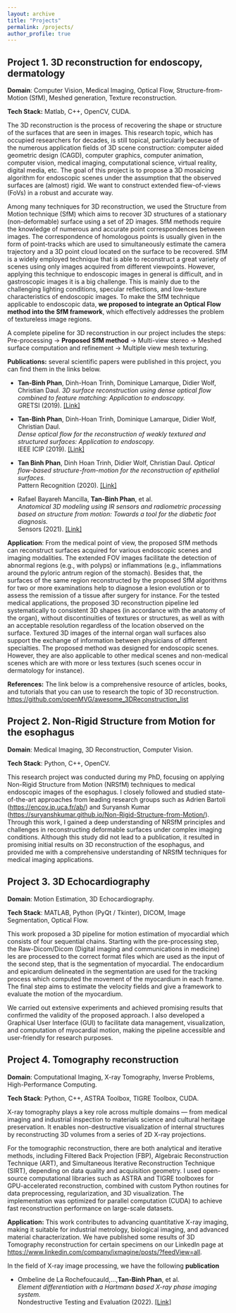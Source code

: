 ```yaml
---
layout: archive
title: "Projects"
permalink: /projects/
author_profile: true
---
```


## Project 1. 3D reconstruction for endoscopy, dermatology 
**Domain**: Computer Vision, Medical Imaging, Optical Flow, Structure-from-Motion (SfM), Meshed generation, Texture reconstruction. 

**Tech Stack:** Matlab, C++, OpenCV, CUDA.

The 3D reconstruction is the process of recovering the shape or structure of the
surfaces that are seen in images. This research topic, which has occupied researchers
for decades, is still topical, particularly because of the numerous application fields
of 3D scene construction: computer aided geometric design (CAGD), computer
graphics, computer animation, computer vision, medical imaging, computational
science, virtual reality, digital media, etc. The goal of this project is to propose a 3D mosaicing algorithm for endoscopic scenes
under the assumption that the observed surfaces are (almost) rigid. We want to construct
extended fiew-of-views (FoVs) in a robust and accurate way.

Among many techniques for 3D reconstruction, we used the Structure from Motion technique (SfM)
which aims to recover 3D structures of a stationary (non-deformable) surface using
a set of 2D images. SfM methods require the knowledge of numerous and accurate
point correspondences between images. The correspondence of homologous points is
usually given in the form of point-tracks which are used to simultaneously estimate
the camera trajectory and a 3D point cloud located on the surface to be recovered.
SfM is a widely employed technique that is able to reconstruct a great variety of
scenes using only images acquired from different viewpoints. However, applying this technique to endoscopic images in general is difficult, and in gastroscopic images it is a big challenge.
This is mainly due to the challenging lighting conditions, specular reflections, and low-texture characteristics of endoscopic images.
To make the SfM technique applicable to endoscopic data, **we proposed to integrate an Optical Flow method into the SfM framework**, which effectively addresses the problem of textureless image regions.

A complete pipeline for 3D reconstruction in our project includes the steps: Pre-processing -> **Proposed SfM method** -> Multi-view stereo -> Meshed surface computation and refinement -> Multiple view mesh texturing.

**Publications:** several scientific papers were published in this project, you can find them in the links below.
- **Tan-Binh Phan**, Dinh-Hoan Trinh, Dominique Lamarque, Didier Wolf, Christian Daul. 
  *3D surface reconstruction using dense optical flow combined to feature matching: Application to endoscopy.*  
  GRETSI (2019). [[Link]](https://hal.science/hal-02271615/)

- **Tan-Binh Phan**, Dinh-Hoan Trinh, Dominique Lamarque, Didier Wolf, Christian Daul.  
  *Dense optical flow for the reconstruction of weakly textured and structured surfaces: Application to endoscopy.*  
  IEEE ICIP (2019). [[Link]](https://ieeexplore.ieee.org/abstract/document/8802948)

- **Tan Binh Phan**, Dinh Hoan Trinh, Didier Wolf, Christian Daul. 
  *Optical flow-based structure-from-motion for the reconstruction of epithelial surfaces.*  
  Pattern Recognition (2020). [[Link]](https://www.sciencedirect.com/science/article/abs/pii/S0031320320301941)

- Rafael Bayareh Mancilla, **Tan-Binh Phan**, et al.  
  *Anatomical 3D modeling using IR sensors and radiometric processing based on structure from motion: Towards a tool for the diabetic foot diagnosis.*  
  Sensors (2021). [[Link]](https://www.mdpi.com/1424-8220/21/11/3918)
  
**Application**: From the medical point of view, the proposed SfM methods can reconstruct surfaces acquired for various endoscopic scenes and imaging modalities. The extended
FOV images facilitate the detection of abnormal regions (e.g., with polyps) or inflammations (e.g., inflammations around the pyloric antrum region of the stomach).
Besides that, the surfaces of the same region reconstructed by the proposed SfM algorithms for two or more examinations help to diagnose a lesion evolution or to assess
the remission of a tissue after surgery for instance. For the tested medical applications, the proposed 3D reconstruction pipeline led systematically to consistent
3D shapes (in accordance with the anatomy of the organ), without discontinuities of textures or structures, as well as with an acceptable resolution regardless of the
location observed on the surface. Textured 3D images of the internal organ wall surfaces also support the exchange of information between physicians of different
specialties. The proposed method was designed for endoscopic scenes. However, they are also applicable to other medical scenes and non-medical scenes which are with more or less textures (such scenes occur in dermatology for instance). 

**References:** The link below is a comprehensive resource of articles, books, and tutorials that you can use to research the topic of 3D reconstruction.
https://github.com/openMVG/awesome_3DReconstruction_list

## Project 2. Non-Rigid Structure from Motion for the esophagus
**Domain**: Medical Imaging, 3D Reconstruction, Computer Vision.

**Tech Stack**: Python, C++, OpenCV.

This research project was conducted during my PhD, focusing on applying Non-Rigid Structure from Motion (NRSfM) techniques to medical endoscopic images of the esophagus.
I closely followed and studied state-of-the-art approaches from leading research groups such as Adrien Bartoli (https://encov.ip.uca.fr/ab/) and Suryansh Kumar (https://suryanshkumar.github.io/Non-Rigid-Structure-from-Motion/).
Through this work, I gained a deep understanding of NRSfM principles and challenges in reconstructing deformable surfaces under complex imaging conditions.
Although this study did not lead to a publication, it resulted in promising initial results on 3D reconstruction of the esophagus, and provided me with a comprehensive understanding of NRSfM techniques for medical imaging applications.

## Project 3. 3D Echocardiography
**Domain**: Motion Estimation, 3D Echocardiography.

**Tech Stack**: MATLAB, Python (PyQt / Tkinter), DICOM, Image Segmentation, Optical Flow.

This work proposed a 3D pipeline for motion estimation of myocardial which consists of four sequential chains. Starting with the pre-processing step, the Raw-Dicom/Dicom (Digital imaging and communications in medicine) les are processed to the correct format files which are used as the input of the second step, that is the segmentation of myocardial.
The endocardium and epicardium delineated in the segmentation are used for the tracking process which computed the movement of the myocardium in each frame. The final step aims to estimate the velocity fields and give a framework to evaluate the motion of the myocardium.

We carried out extensive experiments and achieved promising results that confirmed the validity of the proposed approach.
I also developed a Graphical User Interface (GUI) to facilitate data management, visualization, and computation of myocardial motion, making the pipeline accessible and user-friendly for research purposes.

## Project 4. Tomography reconstruction
**Domain**: Computational Imaging, X-ray Tomography, Inverse Problems, High-Performance Computing.

**Tech Stack**: Python, C++, ASTRA Toolbox, TIGRE Toolbox, CUDA.

X-ray tomography plays a key role across multiple domains — from medical imaging and industrial inspection to materials science and cultural heritage preservation. It enables non-destructive visualization of internal structures by reconstructing 3D volumes from a series of 2D X-ray projections.

For the tomographic reconstruction, there are both analytical and iterative methods, including Filtered Back Projection (FBP), Algebraic Reconstruction Technique (ART), and Simultaneous Iterative Reconstruction Technique (SIRT), depending on data quality and acquisition geometry.
I used open-source computational libraries such as ASTRA and TIGRE toolboxes for GPU-accelerated reconstruction, combined with custom Python routines for data preprocessing, regularization, and 3D visualization.
The implementation was optimized for parallel computation (CUDA) to achieve fast reconstruction performance on large-scale datasets.

**Application:** This work contributes to advancing quantitative X-ray imaging, making it suitable for industrial metrology, biological imaging, and advanced material characterization. We have published some results of 3D Tomography reconstruction for certain specimens on our Linkedln page at https://www.linkedin.com/company/ixmagine/posts/?feedView=all.

In the field of X-ray image processing, we have the following **publication**

- Ombeline de La Rochefoucauld,...,**Tan-Binh Phan**, et al.  
  *Element differentiation with a Hartmann based X-ray phase imaging system.*  
  Nondestructive Testing and Evaluation (2022). [[Link]](https://doi.org/10.1080/10589759.2022.2095383)

